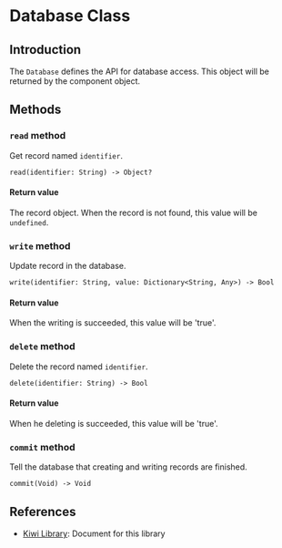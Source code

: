 # Database Class

## Introduction
The `Database` defines the API for database access.
This object will be returned by the component object.

## Methods
### `read` method
Get record named `identifier`.
````
read(identifier: String) -> Object?
````
#### Return value
The record object. When the record is not found,
this value will be `undefined`.

### `write` method
Update record in the database.
````
write(identifier: String, value: Dictionary<String, Any>) -> Bool
````
#### Return value
When the writing is succeeded, this value will be 'true'.

### `delete` method
Delete the record named `identifier`.
````
delete(identifier: String) -> Bool
````
#### Return value
When he deleting is succeeded, this value will be 'true'.

### `commit` method
Tell the database that creating and writing records are finished.
````
commit(Void) -> Void
````

## References
* [Kiwi Library](https://github.com/steelwheels/KiwiScript/blob/master/KiwiLibrary/Document/Library.md): Document for this library
